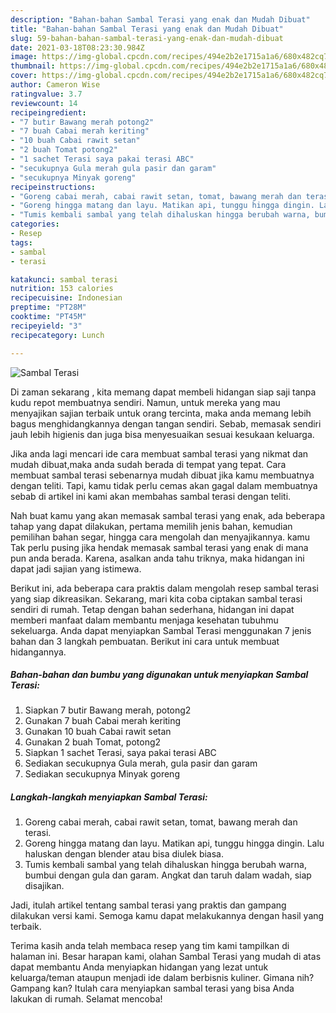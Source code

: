 ```yaml
---
description: "Bahan-bahan Sambal Terasi yang enak dan Mudah Dibuat"
title: "Bahan-bahan Sambal Terasi yang enak dan Mudah Dibuat"
slug: 59-bahan-bahan-sambal-terasi-yang-enak-dan-mudah-dibuat
date: 2021-03-18T08:23:30.984Z
image: https://img-global.cpcdn.com/recipes/494e2b2e1715a1a6/680x482cq70/sambal-terasi-foto-resep-utama.jpg
thumbnail: https://img-global.cpcdn.com/recipes/494e2b2e1715a1a6/680x482cq70/sambal-terasi-foto-resep-utama.jpg
cover: https://img-global.cpcdn.com/recipes/494e2b2e1715a1a6/680x482cq70/sambal-terasi-foto-resep-utama.jpg
author: Cameron Wise
ratingvalue: 3.7
reviewcount: 14
recipeingredient:
- "7 butir Bawang merah potong2"
- "7 buah Cabai merah keriting"
- "10 buah Cabai rawit setan"
- "2 buah Tomat potong2"
- "1 sachet Terasi saya pakai terasi ABC"
- "secukupnya Gula merah gula pasir dan garam"
- "secukupnya Minyak goreng"
recipeinstructions:
- "Goreng cabai merah, cabai rawit setan, tomat, bawang merah dan terasi."
- "Goreng hingga matang dan layu. Matikan api, tunggu hingga dingin. Lalu haluskan dengan blender atau bisa diulek biasa."
- "Tumis kembali sambal yang telah dihaluskan hingga berubah warna, bumbui dengan gula dan garam. Angkat dan taruh dalam wadah, siap disajikan."
categories:
- Resep
tags:
- sambal
- terasi

katakunci: sambal terasi 
nutrition: 153 calories
recipecuisine: Indonesian
preptime: "PT28M"
cooktime: "PT45M"
recipeyield: "3"
recipecategory: Lunch

---
```



![Sambal Terasi](https://img-global.cpcdn.com/recipes/494e2b2e1715a1a6/680x482cq70/sambal-terasi-foto-resep-utama.jpg)

Di zaman  sekarang , kita memang dapat membeli hidangan siap saji tanpa kudu repot membuatnya sendiri. Namun, untuk mereka yang mau menyajikan sajian terbaik untuk orang tercinta, maka anda memang lebih bagus menghidangkannya dengan tangan sendiri. Sebab, memasak sendiri jauh lebih higienis dan juga bisa menyesuaikan sesuai kesukaan keluarga.

Jika anda lagi mencari ide cara membuat sambal terasi yang nikmat dan mudah dibuat,maka anda sudah berada di tempat yang tepat. Cara membuat sambal terasi  sebenarnya mudah dibuat jika kamu membuatnya dengan teliti. Tapi, kamu tidak perlu cemas akan gagal dalam membuatnya 
sebab di artikel ini kami akan membahas sambal terasi dengan teliti.  



Nah buat kamu yang akan memasak sambal terasi yang enak, ada beberapa tahap yang dapat dilakukan, pertama memilih jenis bahan, kemudian pemilihan bahan segar, hingga cara mengolah dan menyajikannya. kamu Tak perlu pusing jika hendak memasak sambal terasi yang enak di mana pun anda berada. Karena, asalkan anda  tahu triknya, maka hidangan ini dapat jadi sajian yang istimewa.

Berikut ini, ada beberapa cara praktis  dalam mengolah resep sambal terasi yang siap dikreasikan. Sekarang, mari kita coba ciptakan sambal terasi sendiri di rumah. Tetap dengan bahan sederhana, hidangan ini dapat memberi manfaat dalam membantu menjaga kesehatan tubuhmu sekeluarga. Anda dapat menyiapkan Sambal Terasi menggunakan 7 jenis bahan dan 3 langkah pembuatan. Berikut ini cara untuk membuat hidangannya.

<!--inarticleads1-->

##### Bahan-bahan dan bumbu yang digunakan untuk menyiapkan Sambal Terasi:

1. Siapkan 7 butir Bawang merah, potong2
1. Gunakan 7 buah Cabai merah keriting
1. Gunakan 10 buah Cabai rawit setan
1. Gunakan 2 buah Tomat, potong2
1. Siapkan 1 sachet Terasi, saya pakai terasi ABC
1. Sediakan secukupnya Gula merah, gula pasir dan garam
1. Sediakan secukupnya Minyak goreng




<!--inarticleads2-->

##### Langkah-langkah menyiapkan Sambal Terasi:

1. Goreng cabai merah, cabai rawit setan, tomat, bawang merah dan terasi.
1. Goreng hingga matang dan layu. Matikan api, tunggu hingga dingin. Lalu haluskan dengan blender atau bisa diulek biasa.
1. Tumis kembali sambal yang telah dihaluskan hingga berubah warna, bumbui dengan gula dan garam. Angkat dan taruh dalam wadah, siap disajikan.




Jadi, itulah artikel tentang  sambal terasi  yang praktis dan gampang dilakukan versi kami. Semoga kamu dapat melakukannya dengan hasil yang terbaik. 

Terima kasih anda telah membaca resep yang tim kami tampilkan di halaman ini. Besar harapan kami, olahan  Sambal Terasi yang mudah di atas dapat membantu Anda menyiapkan hidangan yang lezat untuk keluarga/teman ataupun menjadi ide dalam berbisnis kuliner. Gimana nih? Gampang kan? Itulah cara menyiapkan sambal terasi yang bisa Anda lakukan di rumah. Selamat mencoba!

